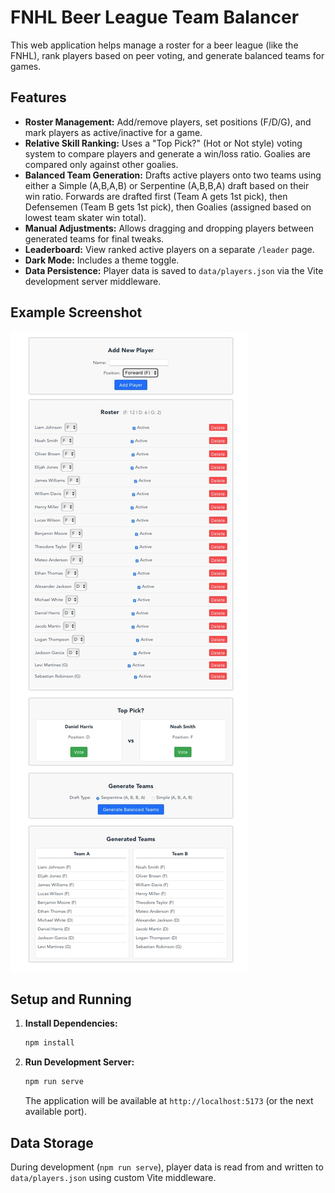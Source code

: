 # FNHL Beer League Team Balancer

This web application helps manage a roster for a beer league (like the FNHL), rank players based on peer voting, and generate balanced teams for games.

## Features

- **Roster Management:** Add/remove players, set positions (F/D/G), and mark players as active/inactive for a game.
- **Relative Skill Ranking:** Uses a "Top Pick?" (Hot or Not style) voting system to compare players and generate a win/loss ratio. Goalies are compared only against other goalies.
- **Balanced Team Generation:** Drafts active players onto two teams using either a Simple (A,B,A,B) or Serpentine (A,B,B,A) draft based on their win ratio. Forwards are drafted first (Team A gets 1st pick), then Defensemen (Team B gets 1st pick), then Goalies (assigned based on lowest team skater win total).
- **Manual Adjustments:** Allows dragging and dropping players between generated teams for final tweaks.
- **Leaderboard:** View ranked active players on a separate `/leader` page.
- **Dark Mode:** Includes a theme toggle.
- **Data Persistence:** Player data is saved to `data/players.json` via the Vite development server middleware.

## Example Screenshot

![Example Screenshot](./example.jpg)

## Setup and Running

1.  **Install Dependencies:**
    ```bash
    npm install
    ```
2.  **Run Development Server:**
    ```bash
    npm run serve
    ```
    The application will be available at `http://localhost:5173` (or the next available port).

## Data Storage

During development (`npm run serve`), player data is read from and written to `data/players.json` using custom Vite middleware.
